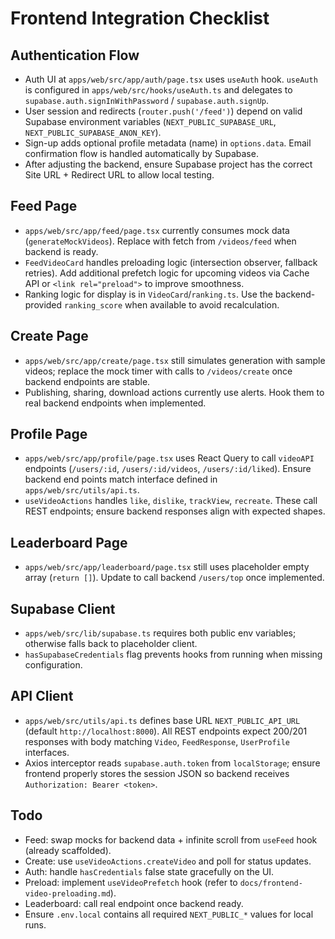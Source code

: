# Frontend Integration Checklist

## Authentication Flow
- Auth UI at `apps/web/src/app/auth/page.tsx` uses `useAuth` hook. `useAuth` is configured in `apps/web/src/hooks/useAuth.ts` and delegates to `supabase.auth.signInWithPassword` / `supabase.auth.signUp`.
- User session and redirects (`router.push('/feed')`) depend on valid Supabase environment variables (`NEXT_PUBLIC_SUPABASE_URL`, `NEXT_PUBLIC_SUPABASE_ANON_KEY`).
- Sign-up adds optional profile metadata (name) in `options.data`. Email confirmation flow is handled automatically by Supabase.
- After adjusting the backend, ensure Supabase project has the correct Site URL + Redirect URL to allow local testing.

## Feed Page
- `apps/web/src/app/feed/page.tsx` currently consumes mock data (`generateMockVideos`). Replace with fetch from `/videos/feed` when backend is ready.
- `FeedVideoCard` handles preloading logic (intersection observer, fallback retries). Add additional prefetch logic for upcoming videos via Cache API or `<link rel="preload">` to improve smoothness.
- Ranking logic for display is in `VideoCard`/`ranking.ts`. Use the backend-provided `ranking_score` when available to avoid recalculation.

## Create Page
- `apps/web/src/app/create/page.tsx` still simulates generation with sample videos; replace the mock timer with calls to `/videos/create` once backend endpoints are stable.
- Publishing, sharing, download actions currently use alerts. Hook them to real backend endpoints when implemented.

## Profile Page
- `apps/web/src/app/profile/page.tsx` uses React Query to call `videoAPI` endpoints (`/users/:id`, `/users/:id/videos`, `/users/:id/liked`). Ensure backend end points match interface defined in `apps/web/src/utils/api.ts`.
- `useVideoActions` handles `like`, `dislike`, `trackView`, `recreate`. These call REST endpoints; ensure backend responses align with expected shapes.

## Leaderboard Page
- `apps/web/src/app/leaderboard/page.tsx` still uses placeholder empty array (`return []`). Update to call backend `/users/top` once implemented.

## Supabase Client
- `apps/web/src/lib/supabase.ts` requires both public env variables; otherwise falls back to placeholder client.
- `hasSupabaseCredentials` flag prevents hooks from running when missing configuration.

## API Client
- `apps/web/src/utils/api.ts` defines base URL `NEXT_PUBLIC_API_URL` (default `http://localhost:8000`). All REST endpoints expect 200/201 responses with body matching `Video`, `FeedResponse`, `UserProfile` interfaces.
- Axios interceptor reads `supabase.auth.token` from `localStorage`; ensure frontend properly stores the session JSON so backend receives `Authorization: Bearer <token>`.

## Todo
- Feed: swap mocks for backend data + infinite scroll from `useFeed` hook (already scaffolded).
- Create: use `useVideoActions.createVideo` and poll for status updates.
- Auth: handle `hasCredentials` false state gracefully on the UI.
- Preload: implement `useVideoPrefetch` hook (refer to `docs/frontend-video-preloading.md`).
- Leaderboard: call real endpoint once backend ready.
- Ensure `.env.local` contains all required `NEXT_PUBLIC_*` values for local runs.

